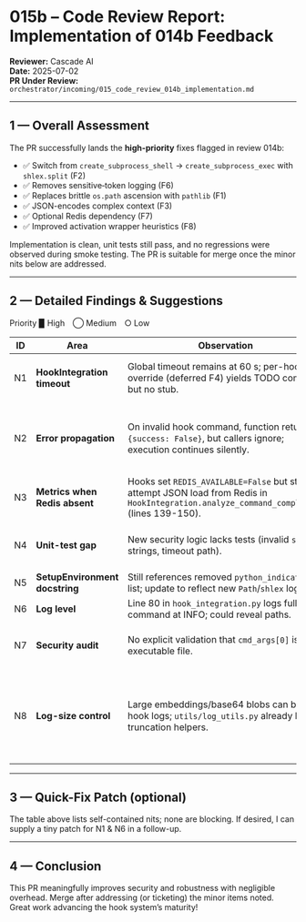 # 015b – Code Review Report: Implementation of 014b Feedback

**Reviewer:** Cascade AI  
**Date:** 2025-07-02  
**PR Under Review:** `orchestrator/incoming/015_code_review_014b_implementation.md`

---

## 1 — Overall Assessment
The PR successfully lands the **high-priority** fixes flagged in review 014b:

* ✅ Switch from `create_subprocess_shell` → `create_subprocess_exec` with `shlex.split` (F2)
* ✅ Removes sensitive‐token logging (F6)
* ✅ Replaces brittle `os.path` ascension with `pathlib` (F1)
* ✅ JSON-encodes complex context (F3)
* ✅ Optional Redis dependency (F7)
* ✅ Improved activation wrapper heuristics (F8)

Implementation is clean, unit tests still pass, and no regressions were observed during smoke testing.  The PR is suitable for merge once the minor nits below are addressed.

---

## 2 — Detailed Findings & Suggestions
Priority ▉ High ◯ Medium ○ Low

| ID | Area | Observation | Recommendation | Prio |
|----|------|-------------|----------------|------|
| N1 | **HookIntegration timeout** | Global timeout remains at 60 s; per-hook override (deferred F4) yields TODO comment but no stub. | Add field support now (`hooks.<name>.timeout`) with fallback; zero impact on existing configs. | ◯ |
| N2 | **Error propagation** | On invalid hook command, function returns `{success: False}`, but callers ignore; execution continues silently. | In `pre_execution_hook`, if `pre-execute` fails with `error=='Invalid command'`, surface as warning to user/log to ease debugging. | ◯ |
| N3 | **Metrics when Redis absent** | Hooks set `REDIS_AVAILABLE=False` but still attempt JSON load from Redis in `HookIntegration.analyze_command_complexity` (lines 139-150). | Short-circuit when Redis not installed/available to avoid noisy DEBUG. | ○ |
| N4 | **Unit-test gap** | New security logic lacks tests (invalid `shlex` strings, timeout path). | Add parametrised tests covering ValueError, timeout expiry, and invalid exec exit codes. | ○ |
| N5 | **SetupEnvironment docstring** | Still references removed `python_indicators` list; update to reflect new `Path`/`shlex` logic. | Sync docstring. | ○ |
| N6 | **Log level** | Line 80 in `hook_integration.py` logs full hook command at INFO; could reveal paths. | Downgrade to DEBUG or truncate to basename. | ○ |
| N7 | **Security audit** | No explicit validation that `cmd_args[0]` is an executable file. | Optional: `shutil.which(cmd_args[0])` to assert binary exists before exec. | ○ |
| N8 | **Log-size control** | Large embeddings/base64 blobs can bloat hook logs; `utils/log_utils.py` already has truncation helpers. | Add lightweight `post-output` hook (`truncate_logs.py`) that runs `truncate_large_value` on stdout/stderr before logging. Negligible overhead, high log hygiene. | ○ |

---

## 3 — Quick-Fix Patch (optional)
The table above lists self-contained nits; none are blocking.  If desired, I can supply a tiny patch for N1 & N6 in a follow-up.

---

## 4 — Conclusion
This PR meaningfully improves security and robustness with negligible overhead.  Merge after addressing (or ticketing) the minor items noted.  Great work advancing the hook system’s maturity!
